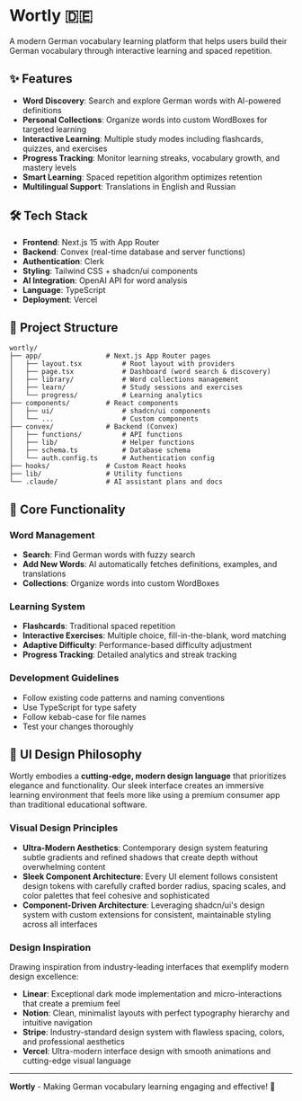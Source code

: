 # Wortly 🇩🇪

A modern German vocabulary learning platform that helps users build their German vocabulary through interactive learning and spaced repetition.

## ✨ Features

- **Word Discovery**: Search and explore German words with AI-powered definitions
- **Personal Collections**: Organize words into custom WordBoxes for targeted learning
- **Interactive Learning**: Multiple study modes including flashcards, quizzes, and exercises
- **Progress Tracking**: Monitor learning streaks, vocabulary growth, and mastery levels
- **Smart Learning**: Spaced repetition algorithm optimizes retention
- **Multilingual Support**: Translations in English and Russian

## 🛠️ Tech Stack

- **Frontend**: Next.js 15 with App Router
- **Backend**: Convex (real-time database and server functions)
- **Authentication**: Clerk
- **Styling**: Tailwind CSS + shadcn/ui components
- **AI Integration**: OpenAI API for word analysis
- **Language**: TypeScript
- **Deployment**: Vercel

## 📁 Project Structure

```
wortly/
├── app/                # Next.js App Router pages
│   ├── layout.tsx          # Root layout with providers
│   ├── page.tsx            # Dashboard (word search & discovery)
│   ├── library/            # Word collections management
│   ├── learn/              # Study sessions and exercises
│   └── progress/           # Learning analytics
├── components/         # React components
│   ├── ui/                 # shadcn/ui components
│   └── ...                 # Custom components
├── convex/             # Backend (Convex)
│   ├── functions/          # API functions
│   ├── lib/                # Helper functions
│   ├── schema.ts           # Database schema
│   └── auth.config.ts      # Authentication config
├── hooks/              # Custom React hooks
├── lib/                # Utility functions
└── .claude/            # AI assistant plans and docs
```

## 🎯 Core Functionality

### Word Management
- **Search**: Find German words with fuzzy search
- **Add New Words**: AI automatically fetches definitions, examples, and translations
- **Collections**: Organize words into custom WordBoxes

### Learning System
- **Flashcards**: Traditional spaced repetition
- **Interactive Exercises**: Multiple choice, fill-in-the-blank, word matching
- **Adaptive Difficulty**: Performance-based difficulty adjustment
- **Progress Tracking**: Detailed analytics and streak tracking

### Development Guidelines

- Follow existing code patterns and naming conventions
- Use TypeScript for type safety
- Follow kebab-case for file names
- Test your changes thoroughly

## 🎨 UI Design Philosophy

Wortly embodies a **cutting-edge, modern design language** that prioritizes elegance and functionality. Our sleek interface creates an immersive learning environment that feels more like using a premium consumer app than traditional educational software.

### Visual Design Principles

- **Ultra-Modern Aesthetics**: Contemporary design system featuring subtle gradients and refined shadows that create depth without overwhelming content
- **Sleek Component Architecture**: Every UI element follows consistent design tokens with carefully crafted border radius, spacing scales, and color palettes that feel cohesive and sophisticated
- **Component-Driven Architecture**: Leveraging shadcn/ui's design system with custom extensions for consistent, maintainable styling across all interfaces

### Design Inspiration

Drawing inspiration from industry-leading interfaces that exemplify modern design excellence:

- **Linear**: Exceptional dark mode implementation and micro-interactions that create a premium feel
- **Notion**: Clean, minimalist layouts with perfect typography hierarchy and intuitive navigation
- **Stripe**: Industry-standard design system with flawless spacing, colors, and professional aesthetics  
- **Vercel**: Ultra-modern interface design with smooth animations and cutting-edge visual language

---

**Wortly** - Making German vocabulary learning engaging and effective! 🚀